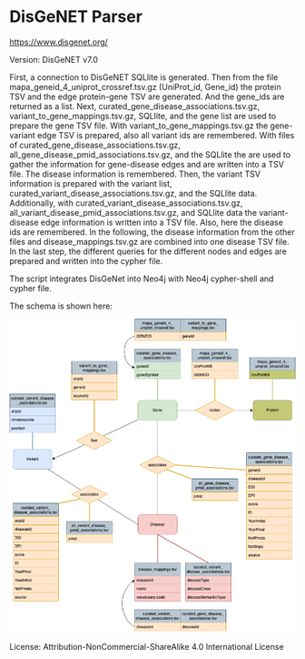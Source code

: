 # DisGeNET Parser

https://www.disgenet.org/

Version: DisGeNET v7.0

First, a connection to DisGeNET SQLlite is generated.
Then from the file mapa_geneid_4_uniprot_crossref.tsv.gz (UniProt_id, Gene_id) the protein TSV and the edge protein-gene TSV are generated. And the gene_ids are returned as a list.
Next, curated_gene_disease_associations.tsv.gz, variant_to_gene_mappings.tsv.gz, SQLlite, and the gene list are used to prepare the gene TSV file. With variant_to_gene_mappings.tsv.gz the gene-variant edge TSV is prepared, also all variant ids are remembered. With files of curated_gene_disease_associations.tsv.gz, all_gene_disease_pmid_associations.tsv.gz, and the SQLlite the are used to gather the information for gene-disease edges and are written into a TSV file. The disease information is remembered.
Then, the variant TSV information is prepared with the variant list, curated_variant_disease_associations.tsv.gz, and the SQLlite data. Additionally, with curated_variant_disease_associations.tsv.gz, all_variant_disease_pmid_associations.tsv.gz, and SQLlite data the variant-disease edge information is written into a TSV file. Also, here the disease ids are remembered.
In the following, the disease information from the other files and disease_mappings.tsv.gz are combined into one disease TSV file.
In the last step, the different queries for the different nodes and edges are prepared and written into the cypher file.

The script integrates DisGeNet into Neo4j with Neo4j cypher-shell and cypher file.



The schema is shown here:

![er_diagram](disgenet_graph1.png)

License: Attribution-NonCommercial-ShareAlike 4.0 International License
